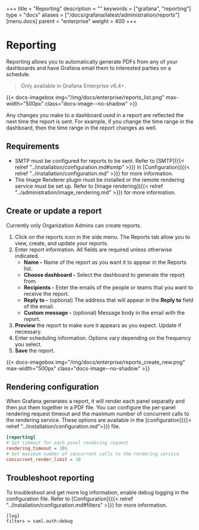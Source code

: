 +++
title = "Reporting"
description = ""
keywords = ["grafana", "reporting"]
type = "docs"
aliases = ["/docs/grafana/latest/administration/reports"]
[menu.docs]
parent = "enterprise"
weight = 400
+++

# Reporting

Reporting allows you to automatically generate PDFs from any of your dashboards and have Grafana email them to interested parties on a schedule.

> Only available in Grafana Enterprise v6.4+.

{{< docs-imagebox img="/img/docs/enterprise/reports_list.png" max-width="500px" class="docs-image--no-shadow" >}}

Any changes you make to a dashboard used in a report are reflected the next time the report is sent. For example, if you change the time range in the dashboard, then the time range in the report changes as well.

## Requirements

* SMTP must be configured for reports to be sent. Refer to [SMTP]({{< relref "../installation/configuration.md#smtp" >}}) in [Configuration]({{< relref "../installation/configuration.md" >}}) for more information.
* The Image Renderer plugin must be installed or the remote rendering service must be set up. Refer to [Image rendering]({{< relref "../administration/image_rendering.md" >}}) for more information.

## Create or update a report

Currently only Organization Admins can create reports.

1. Click on the reports icon in the side menu. The Reports tab allow you to view, create, and update your reports.
1. Enter report information. All fields are required unless otherwise indicated.
   * **Name -** Name of the report as you want it to appear in the Reports list.
   * **Choose dashboard -** Select the dashboard to generate the report from.
   * **Recipients -** Enter the emails of the people or teams that you want to receive the report.
   * **Reply to -** (optional) The address that will appear in the **Reply to** field of the email. 
   * **Custom message -** (optional) Message body in the email with the report.
1. **Preview** the report to make sure it appears as you expect. Update if necessary.
1. Enter scheduling information. Options vary depending on the frequency you select.
1. **Save** the report.

{{< docs-imagebox img="/img/docs/enterprise/reports_create_new.png" max-width="500px" class="docs-image--no-shadow" >}}

## Rendering configuration

When Grafana generates a report, it will render each panel separatly and then put them together in a PDF file. You can configure the per-panel rendering request timeout and the maximum number of concurrent calls to the rendering service. These options are available in the [configuration]({{< relref "../installation/configuration.md">}}) file.

```ini
[reporting]
# Set timeout for each panel rendering request
rendering_timeout = 10s
# Set maximum number of concurrent calls to the rendering service
concurrent_render_limit = 10
```

## Troubleshoot reporting

To troubleshoot and get more log information, enable debug logging in the configuration file. Refer to [Configuration]({{< relref "../installation/configuration.md#filters" >}}) for more information.

```bash
[log]
filters = saml.auth:debug
```
